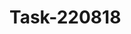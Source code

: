 # Task-220818
<!DOCTYPE html>
<head>
    <script>
        var library = [ {"title":"The Road Ahead","author":"Bill Gates", "libraryID":1254},

                        {"title":"Walter Isaacson","author":"Steve Jobs","libraryID":4264},
 
                        {"title":"Mockingjay:The Final Book of The Hunger Games","author":"Suzanne Collins","libraryID":3245}];

function sortByID(array, key) { 
    return array.sort(function(a, b) {
     var x = b[key]; var y = a[key];
     return ((x < y) ? -1 : ((x > y) ? 1 : 0));});
}

lbr = sortByID(library, 'libraryID');
console.log(lbr);
    </script> 
</head>
    <body>
    </body>
</html>

